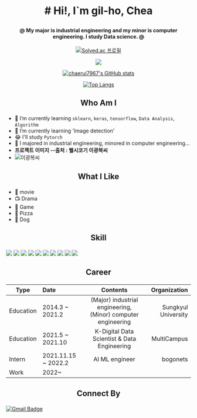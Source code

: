# <p align="center"># Hi!, I`m gil-ho, Chea </p>

#### <p align="center"> @ My major is industrial engineering and my minor is computer engineering. I study Data science. @</p>


[<p align="center">![Solved.ac
프로필](http://mazassumnida.wtf/api/mini/generate_badge?boj=rkskd7967)</p>](https://github.com/chaerui7967/Today_I_Learned/tree/master/Baekjoon)

[<p align="center"><img align='center' src="http://mazassumnida.wtf/api/v2/generate_badge?boj=rkskd7967"></p>](https://solved.ac/profile/rkskd7967)

[<p align="center">![chaerui7967's GitHub stats](https://github-readme-stats.vercel.app/api?username=chaerui7967)</p>](https://github.com/chaerui7967)
[<p align="center">![Top Langs](http://github-readme-stats.vercel.app/api/top-langs/?username=chaerui7967)</p>](https://github.com/chaerui7967)

## <p align="center"> Who Am I </p>
- 🌱 I’m currently learning `sklearn`, `keras`, `tensorflow`, `Data Analysis`, `Algorithm`
- 🌱 I’m currently learning 'Image detection'
- 😂 I'll study `Pytorch`
- 🥇 I majored in industrial engineering, minored in computer engineering...
- **프로젝트 이미지 --출처 : 웰시코기 이광복씨**
- ![이광복씨](https://user-images.githubusercontent.com/85321888/136522504-3838a4da-f6e6-4749-8587-fa95c9c8806d.JPG)

## <p align="center"> What I Like </p>

- 🎥 movie
- 📺 Drama
- 🔵 Game
- 🍕 Pizza
- 🐶 Dog

## <p align="center"> Skill </p>

[<img src="https://img.shields.io/badge/-python-brightgreen">](https://docs.python.org/ko/3/) [<img src="https://img.shields.io/badge/-sklearn-brightgreen">](https://www.kite.com/python/docs/sklearn)
[<img src="https://img.shields.io/badge/-keras_ko-brightgreen">](https://keras.io/ko/)
[<img src="https://img.shields.io/badge/-keras_en-brightgreen">](https://keras.io/api/)
[<img src="https://img.shields.io/badge/-tensorflow-brightgreen">](https://github.com/tensorflow/tensorflow)
[<img src="https://img.shields.io/badge/-Django-brightgreen">](https://www.djangoproject.com/)
[<img src="https://img.shields.io/badge/-HTML-brightgreen">](https://devdocs.io/html/)
[<img src="https://img.shields.io/badge/-SQL-brightgreen">](https://dev.mysql.com/doc/)
[<img src="https://img.shields.io/badge/-R-brightgreen">](https://www.r-project.org/other-docs.html)
[<img src="https://img.shields.io/badge/-Java-brightgreen">](https://docs.oracle.com/javase/7/docs/api/)

## <p align="center"> Career </p>

| Type | Date | Contents | Organization |
| ---------- | :--------- | :----------: | ----------: |
| Education | 2014.3 ~ 2021.2 | (Major) industrial engineering, (Minor) computer engineering | Sungkyul University |
| Education | 2021.5 ~ 2021.10 | K-Digital Data Scientist & Data Engineering | MultiCampus |
| Intern | 2021.11.15 ~ 2022.2 | AI ML engineer | bogonets |
| Work | 2022~ | | |

## <p align="center"> Connect By </p>
[![Gmail Badge](https://img.shields.io/badge/Gmail-D14836?style=flat&logo=Gmail&logoColor=white)](mailto:chaerui7967@gmail.com)


